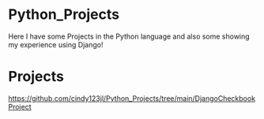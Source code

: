 # Python_Projects
 
 Here I have some Projects in the Python language and also some showing my experience using Django!
 
 # Projects
 
 
https://github.com/cindy123jl/Python_Projects/tree/main/DjangoCheckbookProject
